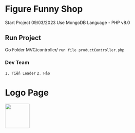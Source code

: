 
# Figure Funny Shop 
Start Project 09/03/2023
Use MongoDB 
Language - PHP v8.0
## Run Project
Go Folder MVC/controller/ `run file productController.php`
### Dev Team
`1. Tiến Leader`
`2. Hảo`


# Logo Page
<img align="left" width="80" height="80" src="https://cdn.discordapp.com/attachments/843909351344308244/1083269184328323092/logo.png">
